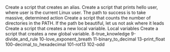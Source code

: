 Create a script that creates an alias.
Create a script that prints hello user, where user is the current Linux user.
The path to success is to take massive, determined action
Create a script that counts the number of directories in the PATH.
If the path be beautiful, let us not ask where it leads
Create a script that creates a new local variable.
Local variables
Create a script that creates a new global variable.
8-true_knowledge
9-divide_and_rule
10-love_exponent_breath
11-binary_to_decimal
13-print_float
100-decimal_to_hexadecimal
101-rot13
102-odd
